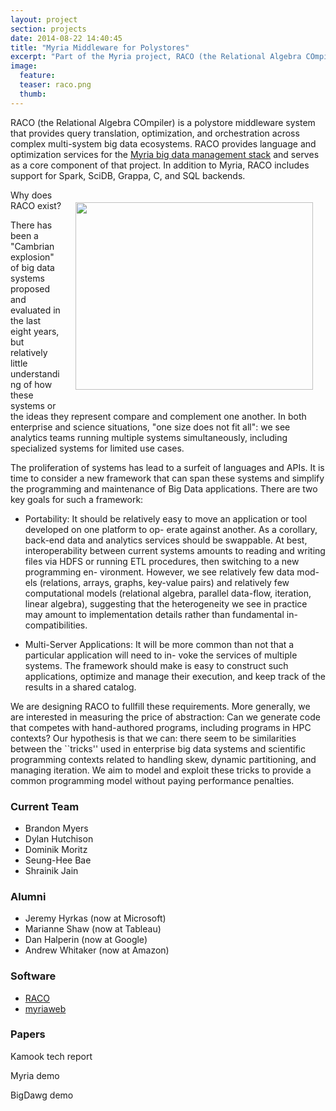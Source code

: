 ```yaml
---
layout: project
section: projects
date: 2014-08-22 14:40:45
title: "Myria Middleware for Polystores"
excerpt: "Part of the Myria project, RACO (the Relational Algebra COmpiler) is a polystore middleware system that provides query translation, optimization, and orchestration across complex multi-system big data ecosystems."
image:
  feature:
  teaser: raco.png
  thumb:
---
```



RACO (the Relational Algebra COmpiler) is a polystore middleware system that provides query translation, optimization, and orchestration across complex multi-system big data ecosystems.  RACO provides language and optimization services for the [Myria big data management stack](http://myria.cs.washington.edu/) and serves as a core component of that project.  In addition to Myria, RACO includes support for Spark, SciDB, Grappa, C, and SQL backends. 

<img class="" width="380px" height="300px" src="{{ site.baseurl }}/images/raco_arch.png" style="float:right; padding:20px; "/>

Why does RACO exist?

There has been a &quot;Cambrian explosion&quot; of big data systems proposed and evaluated in the last eight years, but relatively little understanding of how these systems or the ideas they represent compare and complement one another. In both enterprise and science situations, &quot;one size does not fit all&quot;: we see analytics teams running multiple systems simultaneously, including specialized systems for limited use cases.

The proliferation of systems has lead to a surfeit of languages and APIs. It is time to consider a new framework that can span these systems and simplify the programming and maintenance of Big Data applications. There are two key goals for such a framework:

* Portability: It should be relatively easy to move an application or tool developed on one platform to op- erate against another. As a corollary, back-end data and analytics services should be swappable. At best, interoperability between current systems amounts to reading and writing files via HDFS or running ETL procedures, then switching to a new programming en- vironment. However, we see relatively few data mod- els (relations, arrays, graphs, key-value pairs) and relatively few computational models (relational algebra, parallel data-flow, iteration, linear algebra), suggesting that the heterogeneity we see in practice may amount to implementation details rather than fundamental in- compatibilities.

* Multi-Server Applications: It will be more common than not that a particular application will need to in- voke the services of multiple systems. The framework should make is easy to construct such applications, optimize and manage their execution, and keep track of the results in a shared catalog.

We are designing RACO to fullfill these requirements.  More generally, we are interested in measuring the price of abstraction: Can we generate code that competes with hand-authored programs, including programs in HPC contexts? Our hypothesis is that we can: there seem to be similarities between the ``tricks'' used in enterprise big data systems and scientific programming contexts related to handling skew, dynamic partitioning, and managing iteration.  We aim to model and exploit these tricks to provide a common programming model without paying performance penalties.


### Current Team

* Brandon Myers
* Dylan Hutchison
* Dominik Moritz
* Seung-Hee Bae
* Shrainik Jain

### Alumni
* Jeremy Hyrkas (now at Microsoft)
* Marianne Shaw (now at Tableau)
* Dan Halperin (now at Google)
* Andrew Whitaker (now at Amazon)

### Software

* [RACO](https://github.com/uwescience/raco)
* [myriaweb](https://github.com/uwescience/myria-web)


### Papers

Kamook tech report

Myria demo

BigDawg demo

